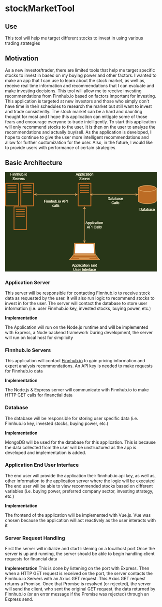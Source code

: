 # stockMarketTool

## Use
This tool will help me target different stocks to invest in using various trading strategies

## Motivation
As a new investor/trader, there are limited tools that help me target specific stocks to invest in based on my buying power and other factors. I wanted to make an app that I can use to learn about the stock market, as well as, receive real time information and recommendations that I can evaluate and make investing decisions. This tool will allow me to receive investing recommendations from Finnhub.io based on factors important for investing. This application is targeted at new investors and those who simply don't have time in their schedules to research the market but still want to invest and trade consistently. The stock market can be a hard and daunting thought for most and I hope this application can mitigate some of those fears and encourage everyone to trade intelligently. 
To start this application will only recommend stocks to the user. It is then on the user to analyze the recommendations and actually buy/sell. As the application is developed, I hope to continue to give the user more intelligent recommendations and allow for further customization for the user. Also, in the future, I would like to provide users with performance of certain strategies.

## Basic Architecture
![Basic Architecture](archDocs/basicArchDiagram.png)

### Application Server
This server will be responsible for contacting Finnhub.io to receive stock data as requested by the user.
It will also run logic to recommend stocks to invest in for the user.
The server will contact the database to store user information (i.e. user Finnhub.io key, invested stocks, buying power, etc.)

**Implementation**

The Application will run on the Node.js runtime and will be implemented with Express, a Node backend framework
During development, the server will run on local host for simplicity

### Finnhub.io Servers
This application will contact [Finnhub.io](finnhub.io) to gain pricing information and expert analysis recommendations.
An API key is needed to make requests for Finnhub.io data

**Implementation**

The Node.js & Express server will communicate with Finnhub.io to make HTTP GET calls for financtial data

### Database
The database will be responsible for storing user specific data (i.e. Finnhub.io key, invested stocks, buying power, etc.)

**Implementation**

MongoDB will be used for the database for this application. This is because the data collected from the user will be unstructured as the app is developed and implementation is added.

### Application End User Interface
The end user will provide the application their finnhub.io api key, as well as, other information to the application server where the logic will be executed
The end user will be able to view recommended stocks based on different variables (i.e. buying power, preferred company sector, investing strategy, etc.)

**Implementation**

The frontend of the application will be implemented with Vue.js. Vue was chosen because the application will act reactively as the user interacts with it

### Server Request Handling
First the server will initialize and start listening on a localhost port
Once the server is up and running, the server should be able to begin handling client requests for financial data

**Implementation**
This is done by listening on the port with Express. Then when a HTTP GET request is received on the port, the server contacts the Finnhub.io Servers with an Axios GET request. This Axios GET request returns a Promise. Once that Promise is resolved (or rejected), the server will send the client, who sent the original GET request, the data returned by Finnhub.io (or an error message if the Promise was rejected) through an Express send.


